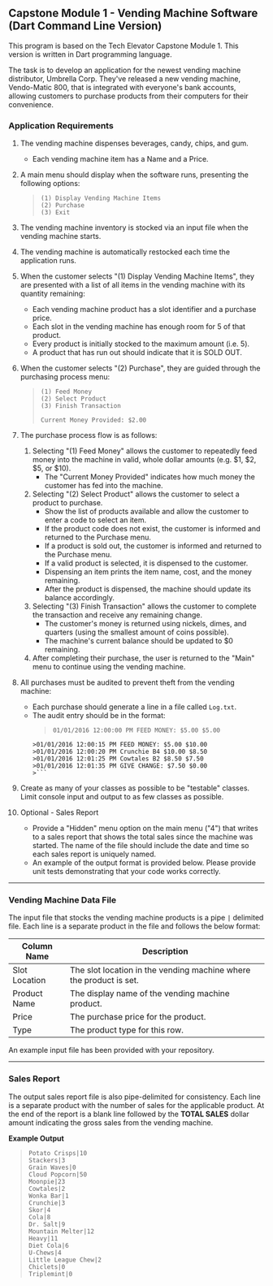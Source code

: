 ## Capstone Module 1 - Vending Machine Software (Dart Command Line Version)

This program is based on the Tech Elevator Capstone Module 1. This version is written in Dart programming language.

The task  is to develop an application for the newest vending machine distributor, 
Umbrella Corp. They've released a new vending machine, Vendo-Matic 800, that is integrated 
with everyone's bank accounts, allowing customers to purchase products from their computers for their convenience. 

### **Application Requirements**

1. The vending machine dispenses beverages, candy, chips, and gum.  
   - Each vending machine item has a Name and a Price. 

2. A main menu should display when the software runs, presenting the following options:
    > ```
    > (1) Display Vending Machine Items
    > (2) Purchase
    > (3) Exit
    > ```
3. The vending machine inventory is stocked via an input file when the vending machine
starts. 
4. The vending machine is automatically restocked each time the application runs. 
5. When the customer selects "(1) Display Vending Machine Items", they are presented 
with a list of all items in the vending machine with its quantity remaining:
    - Each vending machine product has a slot identifier and a purchase price. 
    - Each slot in the vending machine has enough room for 5 of that product. 
    - Every product is initially stocked to the maximum amount (i.e. 5). 
    - A product that has run out should indicate that it is SOLD OUT.
6. When the customer selects "(2) Purchase", they are guided through the purchasing 
process menu:
    >```
    >(1) Feed Money
    >(2) Select Product
    >(3) Finish Transaction
    >
    > Current Money Provided: $2.00
    >```
7. The purchase process flow is as follows: 
    1. Selecting "(1) Feed Money" allows the customer to repeatedly feed money into the 
    machine in valid, whole dollar amounts (e.g. $1, $2, $5, or $10).
        - The "Current Money Provided" indicates how much money the customer 
        has fed into the machine. 
    2. Selecting "(2) Select Product" allows the customer to select a product to 
    purchase. 
        - Show the list of products available and allow the customer to enter 
        a code to select an item.
        - If the product code does not exist, the customer is informed and returned 
        to the Purchase menu. 
        - If a product is sold out, the customer is informed and returned to the 
        Purchase menu. 
        - If a valid product is selected, it is dispensed to the customer. 
        - Dispensing an item prints the item name, cost, and the money 
        remaining. 
        - After the product is dispensed, the machine should update its balance 
        accordingly.
    3. Selecting "(3) Finish Transaction" allows the customer to complete the 
    transaction and receive any remaining change. 
        - The customer's money is returned using nickels, dimes, and quarters 
        (using the smallest amount of coins possible). 
        - The machine's current balance should be updated to $0 remaining. 
    4. After completing their purchase, the user is returned to the "Main" menu to 
    continue using the vending machine.
8. All purchases must be audited to prevent theft from the vending machine:
   - Each purchase should generate a line in a file called `Log.txt`.
   - The audit entry should be in the format: 
        >```
        > 01/01/2016 12:00:00 PM FEED MONEY: $5.00 $5.00
         >01/01/2016 12:00:15 PM FEED MONEY: $5.00 $10.00
         >01/01/2016 12:00:20 PM Crunchie B4 $10.00 $8.50
         >01/01/2016 12:01:25 PM Cowtales B2 $8.50 $7.50
         >01/01/2016 12:01:35 PM GIVE CHANGE: $7.50 $0.00
         >```
9. Create as many of your classes as possible to be "testable" classes. Limit console 
input and output to as few classes as possible. 
10. Optional - Sales Report
    - Provide a "Hidden" menu option on the main menu ("4") that writes to a sales 
    report that shows the total sales since the machine was started. The name of the 
    file should include the date and time so each sales report is uniquely named.
    - An example of the output format is provided below. Please provide unit tests demonstrating that your code works correctly. 
___
### **Vending Machine Data File**
The input file that stocks the vending machine products is a pipe `|` delimited file. Each line is a separate product in the file and follows the below format:

| Column Name   | Description |
----------------|-------------|
| Slot Location | The slot location in the vending machine where the product is set. |
| Product Name  | The display name of the vending machine product.                   |
| Price         | The purchase price for the product.                                |
| Type          | The product type for this row.                                     |

An example input file has been provided with your repository.

 ---
###  **Sales Report**
The output sales report file is also pipe-delimited for consistency. Each line is a separate product with the number of sales for the applicable product. At the 
end of the report is a blank line followed by the **TOTAL SALES** dollar amount indicating the gross sales from the vending machine.

**Example Output**

>```
>Potato Crisps|10
>Stackers|3
>Grain Waves|0
>Cloud Popcorn|50
>Moonpie|23
>Cowtales|2
>Wonka Bar|1
>Crunchie|3
>Skor|4
>Cola|8
>Dr. Salt|9
>Mountain Melter|12
>Heavy|11
>Diet Cola|6
>U-Chews|4
>Little League Chew|2
>Chiclets|0
>Triplemint|0
>```